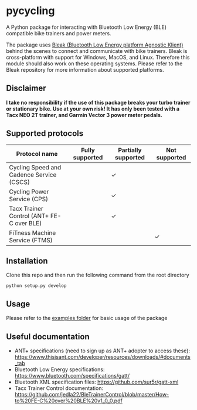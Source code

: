 # pycycling

A Python package for interacting with Bluetooth Low Energy (BLE) compatible bike trainers and power meters. 

The package uses [Bleak (Bluetooth Low Energy platform Agnostic Klient)](https://github.com/hbldh/bleak)
behind the scenes to connect and communicate with bike trainers. 
Bleak is cross-platform with support for Windows, MacOS, and Linux. 
Therefore this module should also work on these operating systems. 
Please refer to the Bleak repository for more information about supported platforms.

## Disclaimer
__I take no responsibility if the use of this package breaks your turbo trainer or stationary bike. 
Use at your own risk! 
It has only been tested with a Tacx NEO 2T trainer, and Garmin Vector 3 power meter pedals.__ 

## Supported protocols

Protocol name | Fully supported | Partially supported | Not supported
--- | --- | --- | ---
Cycling Speed and Cadence Service (CSCS) | | ✓ |
Cycling Power Service (CPS) | | ✓ |
Tacx Trainer Control (ANT+ FE-C over BLE) | | ✓ |
FiTness Machine Service (FTMS) | | |✓

## Installation
Clone this repo and then run the following command from the root directory
```
python setup.py develop
```
## Usage
Please refer to the [examples folder](https://github.com/zacharyedwardbull/pycycling/tree/master/examples) for basic usage of the package

## Useful documentation
* ANT+ specifications (need to sign up as ANT+ adopter to access these): https://www.thisisant.com/developer/resources/downloads/#documents_tab
* Bluetooth Low Energy specifications: https://www.bluetooth.com/specifications/gatt/
* Bluetooth XML specification files: https://github.com/sur5r/gatt-xml
* Tacx Trainer Control documentation: https://github.com/jedla22/BleTrainerControl/blob/master/How-to%20FE-C%20over%20BLE%20v1_0_0.pdf